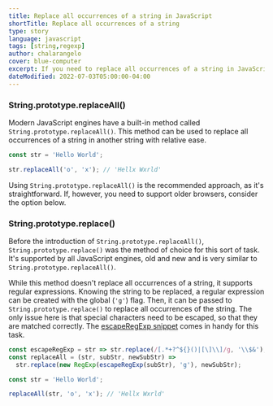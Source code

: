 ```yaml
---
title: Replace all occurrences of a string in JavaScript
shortTitle: Replace all occurrences of a string
type: story
language: javascript
tags: [string,regexp]
author: chalarangelo
cover: blue-computer
excerpt: If you need to replace all occurrences of a string in JavaScript, you have a couple of options.
dateModified: 2022-07-03T05:00:00-04:00
---
```


### String.prototype.replaceAll()

Modern JavaScript engines have a built-in method called `String.prototype.replaceAll()`. This method can be used to replace all occurrences of a string in another string with relative ease.

```js
const str = 'Hello World';

str.replaceAll('o', 'x'); // 'Hellx Wxrld'
```

Using `String.prototype.replaceAll()` is the recommended approach, as it's straightforward. If, however, you need to support older browsers, consider the option below.

### String.prototype.replace()

Before the introduction of `String.prototype.replaceAll()`, `String.prototype.replace()` was the method of choice for this sort of task. It's supported by all JavaScript engines, old and new and is very similar to `String.prototype.replaceAll()`.

While this method doesn't replace all occurrences of a string, it supports regular expressions. Knowing the string to be replaced, a regular expression can be created with the global (`'g'`) flag. Then, it can be passed to `String.prototype.replace()` to replace all occurrences of the string. The only issue here is that special characters need to be escaped, so that they are matched correctly. The [escapeRegExp snippet](/js/s/escape-reg-exp) comes in handy for this task.

```js
const escapeRegExp = str => str.replace(/[.*+?^${}()|[\]\\]/g, '\\$&');
const replaceAll = (str, subStr, newSubStr) =>
  str.replace(new RegExp(escapeRegExp(subStr), 'g'), newSubStr);

const str = 'Hello World';

replaceAll(str, 'o', 'x'); // 'Hellx Wxrld'
```
